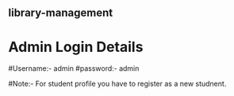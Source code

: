 ## library-management

# Admin Login Details

#Username:- admin
#password:- admin

#Note:- For student profile you have to register as a new studnent.

